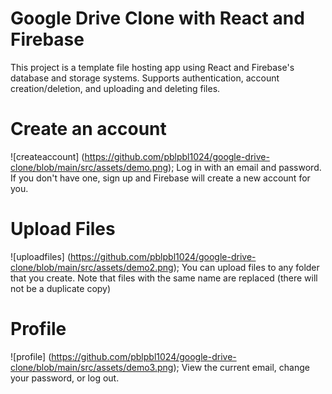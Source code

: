 # Google Drive Clone with React and Firebase

This project is a template file hosting app using React and Firebase's database and storage systems. Supports authentication, account creation/deletion, and uploading and deleting files.

# Create an account
![createaccount] (https://github.com/pblpbl1024/google-drive-clone/blob/main/src/assets/demo.png);
Log in with an email and password. If you don't have one, sign up and Firebase will create a new account for you.

# Upload Files
![uploadfiles] (https://github.com/pblpbl1024/google-drive-clone/blob/main/src/assets/demo2.png);
You can upload files to any folder that you create. Note that files with the same name are replaced (there will not be a duplicate copy)

# Profile
![profile] (https://github.com/pblpbl1024/google-drive-clone/blob/main/src/assets/demo3.png);
View the current email, change your password, or log out. 
